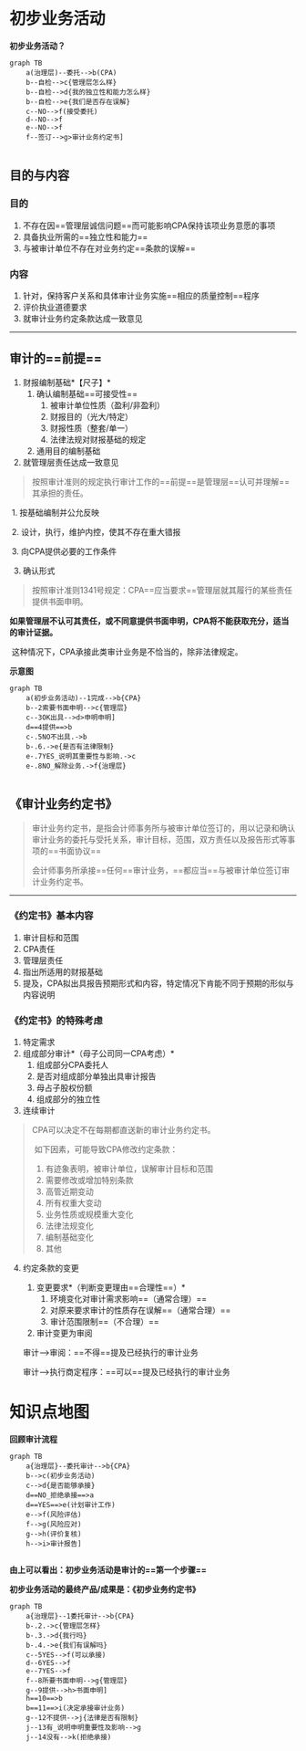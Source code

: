 # 初步业务活动

**初步业务活动？**

```mermaid
graph TB
	a(治理层)--委托-->b(CPA)
	b--自检-->c{管理层怎么样}
	b--自检-->d{我的独立性和能力怎么样}
	b--自检-->e{我们是否存在误解}
	c--NO-->f(接受委托)
	d--NO-->f
	e--NO-->f
	f--签订-->g>审计业务约定书]
	
```

## 目的与内容

### 目的

1. 不存在因==管理层诚信问题==而可能影响CPA保持该项业务意愿的事项
2. 具备执业所需的==独立性和能力==
3. 与被审计单位不存在对业务约定==条款的误解==

### 内容

1. 针对，保持客户关系和具体审计业务实施==相应的质量控制==程序
2. 评价执业道德要求
3. 就审计业务约定条款达成一致意见

---

## 审计的==前提==

1. 财报编制基础*【尺子】*
   1. 确认编制基础==可接受性==
      1. 被审计单位性质（盈利/非盈利）
      2. 财报目的（光大/特定）
      3. 财报性质（整套/单一）
      4. 法律法规对财报基础的规定
   2. 通用目的编制基础
2. 就管理层责任达成一致意见

> 按照审计准则的规定执行审计工作的==前提==是管理层==认可并理解==其承担的责任。

​	1. 按基础编制并公允反映

​	2. 设计，执行，维护内控，使其不存在重大错报

​	3. 向CPA提供必要的工作条件

3. 确认形式

> 按照审计准则1341号规定：CPA==应当要求==管理层就其履行的某些责任提供书面申明。

​	**如果管理层不认可其责任，或不同意提供书面申明，CPA将不能获取充分，适当的审计证据。**

​	这种情况下，CPA承接此类审计业务是不恰当的，除非法律规定。

**示意图**

```mermaid
graph TB
	a(初步业务活动)--1完成-->b{CPA}
	b--2索要书面申明-->c{管理层}
	c--3OK出具-->d>申明申明]
	d==4提供==>b
	c-.5NO不出具.->b
	b-.6.->e{是否有法律限制}
	e-.7YES_说明其重要性与影响.->c
	e-.8NO_解除业务.->f{治理层}
	
```

## 《审计业务约定书》

> ​	审计业务约定书，是指会计师事务所与被审计单位签订的，用以记录和确认审计业务的委托与受托关系，审计目标，范围，双方责任以及报告形式等事项的==书面协议==
>
> ​	会计师事务所承接==任何==审计业务，==都应当==与被审计单位签订审计业务约定书。

---

### 《约定书》基本内容

1. 审计目标和范围
2. CPA责任
3. 管理层责任
4. 指出所适用的财报基础
5. 提及，CPA拟出具报告预期形式和内容，特定情况下肯能不同于预期的形似与内容说明

### 《约定书》的特殊考虑

1. 特定需求
2. 组成部分审计*（母子公司同一CPA考虑）*
   1. 组成部分CPA委托人
   2. 是否对组成部分单独出具审计报告
   3. 母占子股权份额
   4. 组成部分的独立性
3. 连续审计

> CPA可以决定不在每期都直送新的审计业务约定书。
>
> ​	如下因素，可能导致CPA修改约定条款：
>
> 1. 有迹象表明，被审计单位，误解审计目标和范围
> 2. 需要修改或增加特别条款
> 3. 高管近期变动
> 4. 所有权重大变动
> 5. 业务性质或规模重大变化
> 6. 法律法规变化
> 7. 编制基础变化
> 8. 其他

4. 约定条款的变更

   1. 变更要求*（判断变更理由==合理性==）*
      1. 环境变化对审计需求影响==（通常合理）==
      2. 对原来要求审计的性质存在误解==（通常合理）==
      3. 审计范围限制==（不合理）==
   2. 审计变更为审阅

   审计——>审阅：==不得==提及已经执行的审计业务

   审计——>执行商定程序：==可以==提及已经执行的审计业务



# 知识点地图

**回顾审计流程**

```mermaid
graph TB
	a{治理层}--委托审计-->b{CPA}
	b-->c(初步业务活动)
	c-->d{是否能够承接}
	d==NO_拒绝承接==>a
	d==YES==>e(计划审计工作)
	e-->f(风险评估)
	f-->g(风险应对)
	g-->h(评价复核)
	h-->i>审计报告]
	
```

**由上可以看出：初步业务活动是审计的==第一个步骤==**

**初步业务活动的最终产品/成果是：《初步业务约定书》**

```mermaid
graph TB
	a{治理层}--1委托审计-->b{CPA}
	b-.2.->c{管理层怎样}
	b-.3.->d{我行吗}
	b-.4.->e{我们有误解吗}
	c--5YES-->f(可以承接)
	d--6YES-->f
	e--7YES-->f
	f--8所要书面申明-->g{管理层}
	g--9提供-->h>书面申明]
	h==10==>b
	b==11==>i(决定承接审计业务)
	g--12不提供-->j{法律是否有限制}
	j--13有_说明申明重要性及影响-->g
	j--14没有-->k(拒绝承接)
	
```

